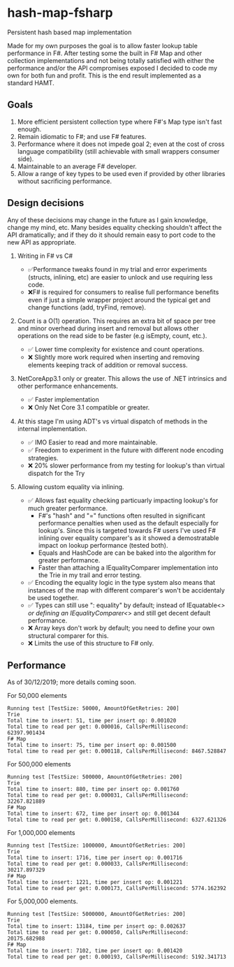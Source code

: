 # hash-map-fsharp
Persistent hash based map implementation

Made for my own purposes the goal is to allow faster lookup table performance in F#. After testing some the built in F# Map and other collection implementations and not being totally satisfied with either the performance and/or the API compromises exposed I decided to code my own for both fun and profit. This is the end result implemented as a standard HAMT.

## Goals

1) More efficient persistent collection type where F#'s Map type isn't fast enough.
2) Remain idiomatic to F#; and use F# features.
3) Performance where it does not impede goal 2; even at the cost of cross language compatibility (still achievable with small wrappers consumer side).
4) Maintainable to an average F# developer.
5) Allow a range of key types to be used even if provided by other libraries without sacrificing performance.

## Design decisions

Any of these decisions may change in the future as I gain knowledge, change my mind, etc. Many besides equality checking shouldn't affect the API dramatically; and if they do it should remain easy to port code to the new API as appropriate.

1) Writing in F# vs C#
    - ✅Performance tweaks found in my trial and error experiments (structs, inlining, etc) are easier to unlock and use requiring less code.
    - ❌F# is required for consumers to realise full performance benefits even if just a simple wrapper project around the typical get and change functions (add, tryFind, remove).

1) Count is a O(1) operation. This requires an extra bit of space per tree and minor overhead during insert and removal but allows other operations on the read side to be faster (e.g isEmpty, count, etc.).
    - ✅ Lower time complexity for existence and count operations.
    - ❌ Slightly more work required when inserting and removing elements keeping track of addition or removal success.

2) NetCoreApp3.1 only or greater. This allows the use of .NET intrinsics and other performance enhancements.
    - ✅ Faster implementation
    - ❌ Only Net Core 3.1 compatible or greater.

3) At this stage I'm using ADT's vs virtual dispatch of methods in the internal implementation.
    - ✅ IMO Easier to read and more maintainable.
    - ✅ Freedom to experiment in the future with different node encoding strategies.
    - ❌ 20% slower performance from my testing for lookup's than virtual dispatch for the Try

5) Allowing custom equality via inlining. 
    - ✅ Allows fast equality checking particuarly impacting lookup's for much greater performance. 
      - F#'s "hash" and "=" functions often resulted in significant performance penalties when used as the default especially for lookup's. Since this is targeted towards F# users I've used F# inlining over equality comparer's as it showed a demostratable impact on lookup performance (tested both).
      - Equals and HashCode are can be baked into the algorithm for greater performance.
      - Faster than attaching a IEqualityComparer implementation into the Trie in my trail and error testing.
    - ✅ Encoding the equality logic in the type system also means that instances of the map with different comparer's won't be accidentaly be used together.
    - ✅ Types can still use ": equality" by default; instead of IEquatable<_> or defining an IEqualityComparer<_> and still get decent default performance.
    - ❌ Array keys don't work by default; you need to define your own structural comparer for this.
    - ❌ Limits the use of this structure to F# only.


## Performance

As of 30/12/2019; more details coming soon.

For 50,000 elements

```
Running test [TestSize: 50000, AmountOfGetRetries: 200]
Trie
Total time to insert: 51, time per insert op: 0.001020
Total time to read per get: 0.000016, CallsPerMillisecond: 62397.901434
F# Map
Total time to insert: 75, time per insert op: 0.001500
Total time to read per get: 0.000118, CallsPerMillisecond: 8467.528847
```

For 500,000 elements

```
Running test [TestSize: 500000, AmountOfGetRetries: 200]
Trie
Total time to insert: 880, time per insert op: 0.001760
Total time to read per get: 0.000031, CallsPerMillisecond: 32267.821889
F# Map
Total time to insert: 672, time per insert op: 0.001344
Total time to read per get: 0.000158, CallsPerMillisecond: 6327.621326
````

For 1,000,000 elements

```
Running test [TestSize: 1000000, AmountOfGetRetries: 200]
Trie
Total time to insert: 1716, time per insert op: 0.001716
Total time to read per get: 0.000033, CallsPerMillisecond: 30217.897329
F# Map
Total time to insert: 1221, time per insert op: 0.001221
Total time to read per get: 0.000173, CallsPerMillisecond: 5774.162392
```

For 5,000,000 elements.

```
Running test [TestSize: 5000000, AmountOfGetRetries: 200]
Trie
Total time to insert: 13184, time per insert op: 0.002637
Total time to read per get: 0.000050, CallsPerMillisecond: 20175.682988
F# Map
Total time to insert: 7102, time per insert op: 0.001420
Total time to read per get: 0.000193, CallsPerMillisecond: 5192.341713
```